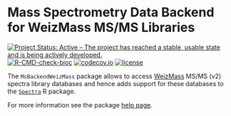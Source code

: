 # Mass Spectrometry Data Backend for WeizMass MS/MS Libraries

[![Project Status: Active – The project has reached a stable, usable state and is being actively developed.](https://www.repostatus.org/badges/latest/active.svg)](https://www.repostatus.org/#active)
[![R-CMD-check-bioc](https://github.com/RforMassSpectrometry/MsBackendWeizMass/workflows/R-CMD-check-bioc/badge.svg)](https://github.com/RforMassSpectrometry/MsBackendWeizMass/actions?query=workflow%3AR-CMD-check-bioc)
[![codecov.io](http://codecov.io/github/RforMassSpectrometry/MsBackendWeizMass/coverage.svg?branch=main)](http://codecov.io/github/RforMassSpectrometry/MsBackendWeizMass?branch=main)
[![license](https://img.shields.io/badge/license-Artistic--2.0-brightgreen.svg)](https://opensource.org/licenses/Artistic-2.0)

The `MsBackendWeizMass` package allows to access
[WeizMass](https://pubmed.ncbi.nlm.nih.gov/27571918/) MS/MS (v2) spectra library
databases and hence adds support for these databases to the
[`Spectra`](https://rformassspectrometry.github.io/Spectra) R package.

For more information see the package [help
page](https://rformassspectrometry.github.io/MsBackendWeizMass).
